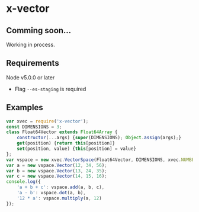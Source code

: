 
# x-vector

## Comming soon...

Working in process.

## Requirements

Node v5.0.0 or later
 - Flag `--es-staging` is required

## Examples

```javascript
var xvec = require('x-vector');
const DIMENSIONS = 3;
class Float64Vector extends Float64Array {
	constructor(...args) {super(DIMENSIONS); Object.assign(args);}
	get(position) {return this[position]}
	set(position, value) {this[position] = value}
};
var vspace = new xvec.VectorSpace(Float64Vector, DIMENSIONS, xvec.NUMBER_OPERATIONS);
var a = new vspace.Vector(12, 34, 56);
var b = new vspace.Vector(13, 24, 35);
var c = new vspace.Vector(14, 15, 16);
console.log({
	'a + b + c': vspace.add(a, b, c),
	'a · b': vspace.dot(a, b),
	'12 * a': vspace.multiply(a, 12)
});
```
